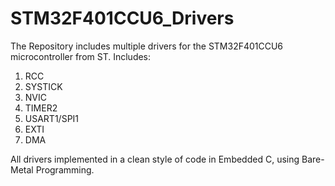 # STM32F401CCU6_Drivers
The Repository includes multiple drivers for the STM32F401CCU6 microcontroller from ST.
Includes:
 1. RCC
 2. SYSTICK
 3. NVIC
 4. TIMER2
 5. USART1/SPI1
 6. EXTI
 7. DMA

All drivers implemented in a clean style of code in Embedded C, using Bare-Metal
Programming.
